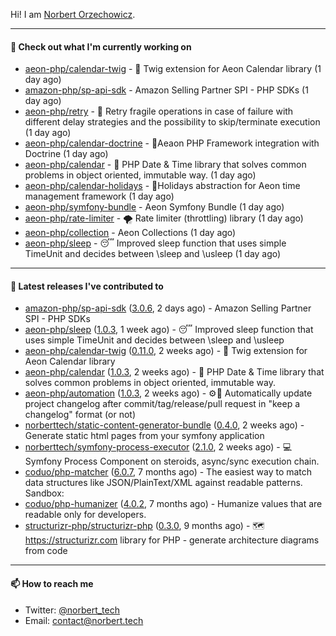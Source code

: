 Hi!
I am [Norbert Orzechowicz](https://norbert.tech/).

---

#### 👷 Check out what I'm currently working on

- [aeon-php/calendar-twig](https://github.com/aeon-php/calendar-twig) - 🌱 Twig extension for Aeon Calendar library  (1 day ago)
- [amazon-php/sp-api-sdk](https://github.com/amazon-php/sp-api-sdk) - Amazon Selling Partner SPI - PHP SDKs (1 day ago)
- [aeon-php/retry](https://github.com/aeon-php/retry) - 🔁 Retry fragile operations in case of failure with different delay strategies and the possibility to skip/terminate execution (1 day ago)
- [aeon-php/calendar-doctrine](https://github.com/aeon-php/calendar-doctrine) - 📅Aeaon PHP Framework integration with Doctrine (1 day ago)
- [aeon-php/calendar](https://github.com/aeon-php/calendar) - 📅 PHP Date &amp; Time library that solves common problems in object oriented, immutable way.  (1 day ago)
- [aeon-php/calendar-holidays](https://github.com/aeon-php/calendar-holidays) - 🎄Holidays abstraction for Aeon time management framework  (1 day ago)
- [aeon-php/symfony-bundle](https://github.com/aeon-php/symfony-bundle) - Aeon Symfony Bundle (1 day ago)
- [aeon-php/rate-limiter](https://github.com/aeon-php/rate-limiter) - 🌪 Rate limiter (throttling) library (1 day ago)
- [aeon-php/collection](https://github.com/aeon-php/collection) - Aeon Collections (1 day ago)
- [aeon-php/sleep](https://github.com/aeon-php/sleep) - 😴 Improved sleep function that uses simple TimeUnit and decides between \sleep and \usleep (1 day ago)

---

#### 🔭 Latest releases I've contributed to

- [amazon-php/sp-api-sdk](https://github.com/amazon-php/sp-api-sdk) ([3.0.6](https://github.com/amazon-php/sp-api-sdk/releases/tag/3.0.6), 2 days ago) - Amazon Selling Partner SPI - PHP SDKs
- [aeon-php/sleep](https://github.com/aeon-php/sleep) ([1.0.3](https://github.com/aeon-php/sleep/releases/tag/1.0.3), 1 week ago) - 😴 Improved sleep function that uses simple TimeUnit and decides between \sleep and \usleep
- [aeon-php/calendar-twig](https://github.com/aeon-php/calendar-twig) ([0.11.0](https://github.com/aeon-php/calendar-twig/releases/tag/0.11.0), 2 weeks ago) - 🌱 Twig extension for Aeon Calendar library 
- [aeon-php/calendar](https://github.com/aeon-php/calendar) ([1.0.3](https://github.com/aeon-php/calendar/releases/tag/1.0.3), 2 weeks ago) - 📅 PHP Date &amp; Time library that solves common problems in object oriented, immutable way. 
- [aeon-php/automation](https://github.com/aeon-php/automation) ([1.0.3](https://github.com/aeon-php/automation/releases/tag/1.0.3), 2 weeks ago) - ⚙️📝 Automatically update project changelog after commit/tag/release/pull request in &#34;keep a changelog&#34; format (or not) 
- [norberttech/static-content-generator-bundle](https://github.com/norberttech/static-content-generator-bundle) ([0.4.0](https://github.com/norberttech/static-content-generator-bundle/releases/tag/0.4.0), 2 weeks ago) - Generate static html pages from your symfony application
- [norberttech/symfony-process-executor](https://github.com/norberttech/symfony-process-executor) ([2.1.0](https://github.com/norberttech/symfony-process-executor/releases/tag/2.1.0), 2 weeks ago) - 💻 Symfony Process Component on steroids, async/sync execution chain.
- [coduo/php-matcher](https://github.com/coduo/php-matcher) ([6.0.7](https://github.com/coduo/php-matcher/releases/tag/6.0.7), 7 months ago) - The easiest way to match data structures like JSON/PlainText/XML against readable patterns. Sandbox:
- [coduo/php-humanizer](https://github.com/coduo/php-humanizer) ([4.0.2](https://github.com/coduo/php-humanizer/releases/tag/4.0.2), 7 months ago) - Humanize values that are readable only for developers.
- [structurizr-php/structurizr-php](https://github.com/structurizr-php/structurizr-php) ([0.3.0](https://github.com/structurizr-php/structurizr-php/releases/tag/0.3.0), 9 months ago) - 🗺 https://structurizr.com library for PHP - generate architecture diagrams from code

---

#### 📫 How to reach me

- Twitter: [@norbert_tech](https://twitter.com/norbert_tech)
- Email: [contact@norbert.tech](mailto://contact@norbert.tech)